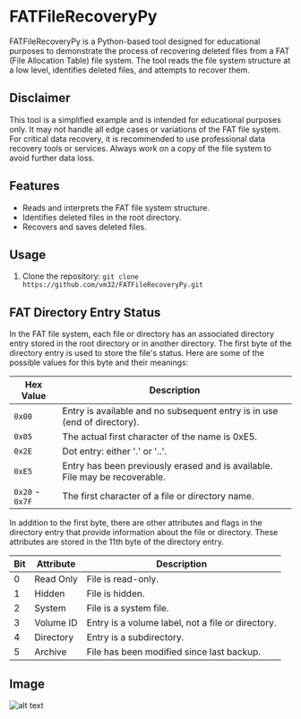 # FATFileRecoveryPy

FATFileRecoveryPy is a Python-based tool designed for educational purposes to demonstrate the process of recovering deleted files from a FAT (File Allocation Table) file system. The tool reads the file system structure at a low level, identifies deleted files, and attempts to recover them.

## Disclaimer

This tool is a simplified example and is intended for educational purposes only. It may not handle all edge cases or variations of the FAT file system. For critical data recovery, it is recommended to use professional data recovery tools or services. Always work on a copy of the file system to avoid further data loss.

## Features

- Reads and interprets the FAT file system structure.
- Identifies deleted files in the root directory.
- Recovers and saves deleted files.

## Usage

1. Clone the repository:
   ```git clone https://github.com/vm32/FATFileRecoveryPy.git```
## FAT Directory Entry Status

In the FAT file system, each file or directory has an associated directory entry stored in the root directory or in another directory. The first byte of the directory entry is used to store the file's status. Here are some of the possible values for this byte and   their meanings:

| Hex Value | Description |
|-----------|-------------|
| `0x00`    | Entry is available and no subsequent entry is in use (end of directory). |
| `0x05`    | The actual first character of the name is 0xE5. |
| `0x2E`    | Dot entry: either '.' or '..'. |
| `0xE5`    | Entry has been previously erased and is available. File may be recoverable. |
| `0x20` - `0x7F` | The first character of a file or directory name. |

In addition to the first byte, there are other attributes and flags in the directory entry that provide information about the file or directory. These attributes are stored in the 11th byte of the directory entry.

| Bit | Attribute | Description |
|-----|-----------|-------------|
| 0   | Read Only | File is read-only. |
| 1   | Hidden    | File is hidden. |
| 2   | System    | File is a system file. |
| 3   | Volume ID | Entry is a volume label, not a file or directory. |
| 4   | Directory | Entry is a subdirectory. |
| 5   | Archive   | File has been modified since last backup. |

## Image

![alt text](https://img001.prntscr.com/file/img001/MDJod5bXQwG0wszlmPeQlw.png)
